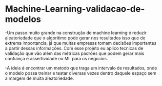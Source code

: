 # Machine-Learning-validacao-de-modelos

-Um passo muito grande na construção de machine learning é reduzir aleatoriedade que o algoritimo pode gerar nos resultados 
isso que de extrema importancia, já que muitas empresas tomam decisões importantes a partir dessas informações. Com esse projeto 
eu aplico tecnicas de validação que vão além das métricas padrões que podem gerar mais confiança e assertividade no ML para os negocios.

-A ideia é encontrar um metodo que traga um intervalo de resultados, onde o modelo possa treinar e testar diversas vezes 
dentro daquele espaço sem a margem de muita aleatoriedade.

